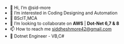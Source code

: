 - 👋 Hi, I’m @sid-more
- 👀 I’m interested in Coding Designing and Automation
- 🌱 BScIT,MCA 
- 💞️ I’m looking to collaborate on **AWS** | **Dot-Net 6,7 & 8**
- 📫 How to reach me siddheshmore42@gmail.com
- 👾 Dotnet Engineer - VB,C#

<!---
sid-more/sid-more is a ✨ special ✨ repository because its `README.md` (this file) appears on your GitHub profile.
You can click the Preview link to take a look at your changes.
--->
